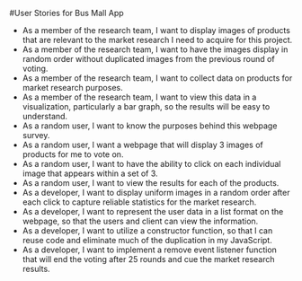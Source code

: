 #User Stories for Bus Mall App
* As a member of the research team, I want to display images of products that are relevant to the market research I need to acquire for this project.
* As a member of the research team, I want to have the images display in random order without duplicated images from the previous round of voting.
* As a member of the research team, I want to collect data on products for market research purposes.
* As a member of the research team, I want to view this data in a visualization, particularly a bar graph, so the results will be easy to understand.
* As a random user, I want to know the purposes behind this webpage survey.
* As a random user, I want a webpage that will display 3 images of products for me to vote on.
* As a random user, I want to have the ability to click on each individual image that appears within a set of 3.
* As a random user, I want to view the results for each of the products.
* As a developer, I want to display uniform images in a random order after each click to capture reliable statistics for the market research.
* As a developer, I want to represent the user data in a list format on the webpage, so that the users and client can view the information.
* As a developer, I want to utilize a constructor function, so that I can reuse code and eliminate much of the duplication in my JavaScript.
* As a developer, I want to implement a remove event listener function that will end the voting after 25 rounds and cue the market research results.